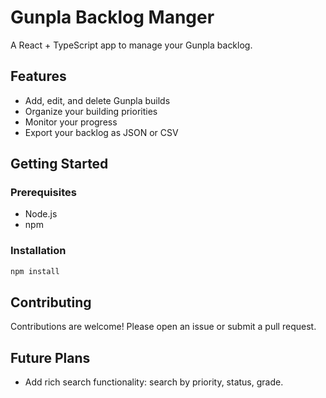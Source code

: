 # Gunpla Backlog Manger

A React + TypeScript app to manage your Gunpla backlog.

## Features

- Add, edit, and delete Gunpla builds
- Organize your building priorities
- Monitor your progress
- Export your backlog as JSON or CSV

## Getting Started

### Prerequisites

- Node.js
- npm

### Installation

```bash
npm install
```

## Contributing

Contributions are welcome! Please open an issue or submit a pull request.

## Future Plans

- Add rich search functionality: search by priority, status, grade.

